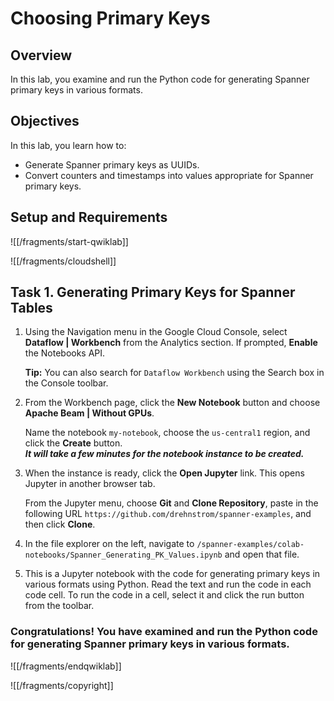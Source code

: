 # Choosing Primary Keys

## Overview

In this lab, you examine and run the Python code for generating Spanner primary keys in various formats. 

## Objectives

In this lab, you learn how to:
* Generate Spanner primary keys as UUIDs.
* Convert counters and timestamps into values appropriate for Spanner primary keys.

## Setup and Requirements

![[/fragments/start-qwiklab]]


![[/fragments/cloudshell]]


## Task 1. Generating Primary Keys for Spanner Tables

1. Using the Navigation menu in the Google Cloud Console, select  __Dataflow | Workbench__ from the Analytics section. If prompted, __Enable__ the Notebooks API.<div>__Tip:__ You can also search for `Dataflow Workbench` using the Search box in the Console toolbar.

2. From the Workbench page, click the __New Notebook__ button and choose __Apache Beam | Without GPUs__. <div>Name the notebook `my-notebook`, choose the `us-central1` region, and click the __Create__ button.</div><div>___It will take a few minutes for the notebook instance to be created.___</div>

3. When the instance is ready, click the __Open Jupyter__ link. This opens Jupyter in another browser tab. <div>From the Jupyter menu, choose __Git__ and __Clone Repository__, paste in the following URL `https://github.com/drehnstrom/spanner-examples`, and then click __Clone__.

4. In the file explorer on the left, navigate to `/spanner-examples/colab-notebooks/Spanner_Generating_PK_Values.ipynb` and open that file. 

5. This is a Jupyter notebook with the code for generating primary keys in various formats using Python. Read the text and run the code in each code cell. To run the code in a cell, select it and click the run button from the toolbar. 

### **Congratulations!** You have examined and run the Python code for generating Spanner primary keys in various formats. 


![[/fragments/endqwiklab]]

![[/fragments/copyright]]

